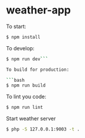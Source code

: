 # weather-app

To start:

```bash
$ npm install
```

To develop:

```bash
$ npm run dev```

To build for production:

```bash
$ npm run build
```

To lint you code:

```bash
$ npm run lint
```


Start weather server

```bash
$ php -S 127.0.0.1:9003 -t .
```


